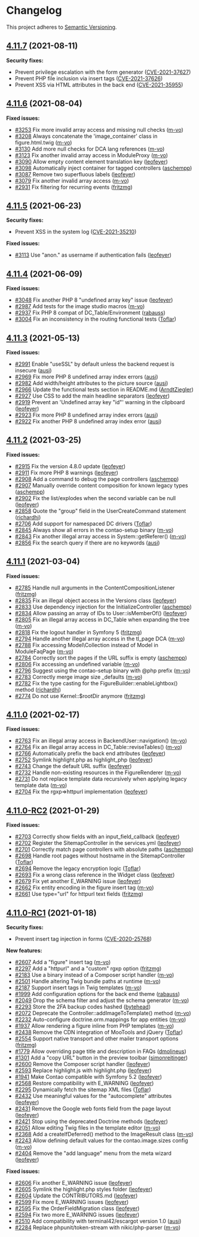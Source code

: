 # Changelog

This project adheres to [Semantic Versioning].

## [4.11.7] (2021-08-11)

**Security fixes:**

- Prevent privilege escalation with the form generator ([CVE-2021-37627])
- Prevent PHP file inclusion via insert tags ([CVE-2021-37626])
- Prevent XSS via HTML attributes in the back end ([CVE-2021-35955])

## [4.11.6] (2021-08-04)

**Fixed issues:**

- [#3253] Fix more invalid array access and missing null checks ([m-vo])
- [#3208] Always concatenate the 'image_container' class in figure.html.twig ([m-vo])
- [#3130] Add more null checks for DCA lang references ([m-vo])
- [#3123] Fix another invalid array access in ModuleProxy ([m-vo])
- [#3090] Allow empty content element translation key ([leofeyer])
- [#3098] Automatically inject container for tagged controllers ([aschempp])
- [#3087] Remove two superfluous labels ([leofeyer])
- [#3079] Fix another invalid array access ([m-vo])
- [#2931] Fix filtering for recurring events ([fritzmg])

## [4.11.5] (2021-06-23)

**Security fixes:**

- Prevent XSS in the system log ([CVE-2021-35210])

**Fixed issues:**

- [#3113] Use "anon." as username if authentication fails ([leofeyer])

## [4.11.4] (2021-06-09)

**Fixed issues:**

- [#3048] Fix another PHP 8 "undefined array key" issue ([leofeyer])
- [#2987] Add tests for the image studio macros ([m-vo])
- [#2937] Fix PHP 8 compat of DC_Table/Environment ([rabauss])
- [#3004] Fix an inconsistency in the routing functional tests ([Toflar])

## [4.11.3] (2021-05-13)

**Fixed issues:**

- [#2991] Enable "useSSL" by default unless the backend request is insecure ([ausi])
- [#2969] Fix more PHP 8 undefined array index errors ([ausi])
- [#2982] Add width/height attributes to the picture source ([ausi])
- [#2966] Update the functional tests section in README.md ([ArndtZiegler])
- [#2927] Use CSS to add the main headline separators ([leofeyer])
- [#2919] Prevent an 'Undefined array key "id"' warning in the clipboard ([leofeyer])
- [#2923] Fix more PHP 8 undefined array index errors ([ausi])
- [#2922] Fix another PHP 8 undefined array index error ([ausi])

## [4.11.2] (2021-03-25)

**Fixed issues:**

- [#2915] Fix the version 4.8.0 update ([leofeyer])
- [#2911] Fix more PHP 8 warnings ([leofeyer])
- [#2908] Add a command to debug the page controllers ([aschempp])
- [#2907] Manually override content composition for known legacy types ([aschempp])
- [#2902] Fix the list/explodes when the second variable can be null ([leofeyer])
- [#2858] Quote the "group" field in the UserCreateCommand statement ([richardhj])
- [#2706] Add support for namespaced DC drivers ([Toflar])
- [#2845] Always show all errors in the contao-setup binary ([m-vo])
- [#2843] Fix another illegal array access in System::getReferer() ([m-vo])
- [#2856] Fix the search query if there are no keywords ([ausi])

## [4.11.1] (2021-03-04)

**Fixed issues:**

- [#2785] Handle null arguments in the ContentCompositionListener ([fritzmg])
- [#2835] Fix an illegal object access in the Versions class ([leofeyer])
- [#2833] Use dependency injection for the InitializeController ([aschempp])
- [#2834] Allow passing an array of IDs to User::isMemberOf() ([leofeyer])
- [#2805] Fix an illegal array access in DC_Table when expanding the tree ([m-vo])
- [#2818] Fix the logout handler in Symfony 5 ([fritzmg])
- [#2794] Handle another illegal array access in the tl_page DCA ([m-vo])
- [#2788] Fix accessing Model\Collection instead of Model in ModuleFaqPage ([m-vo])
- [#2784] Correctly sort the pages if the URL suffix is empty ([aschempp])
- [#2806] Fix accessing an undefined variable ([m-vo])
- [#2796] Suggest using the contao-setup binary with @php prefix ([m-vo])
- [#2783] Correctly merge image size _defaults ([m-vo])
- [#2782] Fix the type casting for the FigureBuilder::enableLightbox() method ([richardhj])
- [#2774] Do not use Kernel::$rootDir anymore ([fritzmg])

## [4.11.0] (2021-02-17)

**Fixed issues:**

- [#2763] Fix an illegal array access in BackendUser::navigation() ([m-vo])
- [#2764] Fix an illegal array access in DC_Table::reviseTables() ([m-vo])
- [#2766] Automatically prefix the back end attributes ([leofeyer])
- [#2752] Symlink highlight.php as highlight_php ([leofeyer])
- [#2743] Change the default URL suffix ([leofeyer])
- [#2732] Handle non-existing resources in the FigureRenderer ([m-vo])
- [#2731] Do not replace template data recursively when applying legacy template data ([m-vo])
- [#2704] Fix the rgxp=>httpurl implementation ([leofeyer])

## [4.11.0-RC2] (2021-01-29)

**Fixed issues:**

- [#2703] Correctly show fields with an input_field_callback ([leofeyer])
- [#2702] Register the SitemapController in the services.yml ([leofeyer])
- [#2701] Correctly match page controllers with absolute paths ([aschempp])
- [#2698] Handle root pages without hostname in the SitemapController ([Toflar])
- [#2694] Remove the legacy encryption logic ([Toflar])
- [#2693] Fix a wrong class reference in the Widget class ([leofeyer])
- [#2679] Fix yet another E_WARNING issue ([leofeyer])
- [#2662] Fix entity encoding in the figure insert tag ([m-vo])
- [#2661] Use type="url" for httpurl text fields ([fritzmg])

## [4.11.0-RC1] (2021-01-18)

**Security fixes:**

- Prevent insert tag injection in forms ([CVE-2020-25768])

**New features:**

- [#2607] Add a "figure" insert tag ([m-vo])
- [#2297] Add a "httpurl" and a "custom" rgxp option ([fritzmg])
- [#2183] Use a binary instead of a Composer script handler ([m-vo])
- [#2501] Handle altering Twig bundle paths at runtime ([m-vo])
- [#2187] Support insert tags in Twig templates ([m-vo])
- [#1999] Add configuration options for the back end theme ([rabauss])
- [#2049] Drop the schema filter and adjust the schema generator ([m-vo])
- [#2293] Store the 2FA backup codes hashed ([bytehead])
- [#2072] Deprecate the Controller::addImageToTemplate() method ([m-vo])
- [#2232] Auto-configure doctrine.orm.mappings for app entities ([m-vo])
- [#1937] Allow rendering a figure inline from PHP templates ([m-vo])
- [#2438] Remove the CDN integration of MooTools and jQuery ([Toflar])
- [#2554] Support native transport and other mailer transport options ([fritzmg])
- [#1779] Allow overriding page title and description in FAQs ([dmolineus])
- [#1301] Add a "copy URL" button in the preview toolbar ([simonreitinger])
- [#2600] Remove the Composer script handler ([leofeyer])
- [#2593] Replace highlight.js with highlight.php ([leofeyer])
- [#1941] Make Contao compatible with Symfony 5.2 ([leofeyer])
- [#2568] Restore compatibility with E_WARNING ([leofeyer])
- [#2295] Dynamically fetch the sitemap XML files ([Toflar])
- [#2432] Use meaningful values for the "autocomplete" attributes ([leofeyer])
- [#2431] Remove the Google web fonts field from the page layout ([leofeyer])
- [#2421] Stop using the deprecated Doctrine methods ([leofeyer])
- [#2051] Allow editing Twig files in the template editor ([m-vo])
- [#2368] Add a createIfDeferred() method to the ImageResult class ([m-vo])
- [#2243] Allow defining default values for the contao.image.sizes config ([m-vo])
- [#2404] Remove the "add language" menu from the meta wizard ([leofeyer])

**Fixed issues:**

- [#2606] Fix another E_WARNING issue ([leofeyer])
- [#2605] Symlink the highlight.php styles folder ([leofeyer])
- [#2604] Update the CONTRIBUTORS.md ([leofeyer])
- [#2599] Fix more E_WARNING issues ([leofeyer])
- [#2595] Fix the OrderFieldMigration class ([leofeyer])
- [#2594] Fix two more E_WARNING issues ([leofeyer])
- [#2510] Add compatibility with terminal42/escargot version 1.0 ([ausi])
- [#2284] Replace phpunit/token-stream with nikic/php-parser ([m-vo])

[Semantic Versioning]: https://semver.org/spec/v2.0.0.html
[4.11.7]: https://github.com/contao/contao/releases/tag/4.11.7
[4.11.6]: https://github.com/contao/contao/releases/tag/4.11.6
[4.11.5]: https://github.com/contao/contao/releases/tag/4.11.5
[4.11.4]: https://github.com/contao/contao/releases/tag/4.11.4
[4.11.3]: https://github.com/contao/contao/releases/tag/4.11.3
[4.11.2]: https://github.com/contao/contao/releases/tag/4.11.2
[4.11.1]: https://github.com/contao/contao/releases/tag/4.11.1
[4.11.0]: https://github.com/contao/contao/releases/tag/4.11.0
[4.11.0-RC2]: https://github.com/contao/contao/releases/tag/4.11.0-RC2
[4.11.0-RC1]: https://github.com/contao/contao/releases/tag/4.11.0-RC1
[CVE-2021-37627]: https://github.com/contao/contao/security/advisories/GHSA-hq5m-mqmx-fw6m
[CVE-2021-37626]: https://github.com/contao/contao/security/advisories/GHSA-r6mv-ppjc-4hgr
[CVE-2021-35955]: https://github.com/contao/contao/security/advisories/GHSA-hr3h-x6gq-rqcp
[CVE-2021-35210]: https://github.com/contao/contao/security/advisories/GHSA-h58v-c6rf-g9f7
[CVE-2020-25768]: https://github.com/contao/contao/security/advisories/GHSA-f7wm-x4gw-6m23
[ArndtZiegler]: https://github.com/ArndtZiegler
[aschempp]: https://github.com/aschempp
[ausi]: https://github.com/ausi
[bytehead]: https://github.com/bytehead
[dmolineus]: https://github.com/dmolineus
[fritzmg]: https://github.com/fritzmg
[leofeyer]: https://github.com/leofeyer
[m-vo]: https://github.com/m-vo
[rabauss]: https://github.com/rabauss
[richardhj]: https://github.com/richardhj
[simonreitinger]: https://github.com/simonreitinger
[Toflar]: https://github.com/Toflar
[#3253]: https://github.com/contao/contao/pull/3253
[#3208]: https://github.com/contao/contao/pull/3208
[#3130]: https://github.com/contao/contao/pull/3130
[#3123]: https://github.com/contao/contao/pull/3123
[#3090]: https://github.com/contao/contao/pull/3090
[#3098]: https://github.com/contao/contao/pull/3098
[#3087]: https://github.com/contao/contao/pull/3087
[#3079]: https://github.com/contao/contao/pull/3079
[#2931]: https://github.com/contao/contao/pull/2931
[#3113]: https://github.com/contao/contao/pull/3113
[#3048]: https://github.com/contao/contao/pull/3048
[#2987]: https://github.com/contao/contao/pull/2987
[#2937]: https://github.com/contao/contao/pull/2937
[#3004]: https://github.com/contao/contao/pull/3004
[#2991]: https://github.com/contao/contao/pull/2991
[#2969]: https://github.com/contao/contao/pull/2969
[#2982]: https://github.com/contao/contao/pull/2982
[#2966]: https://github.com/contao/contao/pull/2966
[#2927]: https://github.com/contao/contao/pull/2927
[#2919]: https://github.com/contao/contao/pull/2919
[#2923]: https://github.com/contao/contao/pull/2923
[#2922]: https://github.com/contao/contao/pull/2922
[#2915]: https://github.com/contao/contao/pull/2915
[#2911]: https://github.com/contao/contao/pull/2911
[#2908]: https://github.com/contao/contao/pull/2908
[#2907]: https://github.com/contao/contao/pull/2907
[#2902]: https://github.com/contao/contao/pull/2902
[#2858]: https://github.com/contao/contao/pull/2858
[#2706]: https://github.com/contao/contao/pull/2706
[#2845]: https://github.com/contao/contao/pull/2845
[#2843]: https://github.com/contao/contao/pull/2843
[#2856]: https://github.com/contao/contao/pull/2856
[#2785]: https://github.com/contao/contao/pull/2785
[#2835]: https://github.com/contao/contao/pull/2835
[#2833]: https://github.com/contao/contao/pull/2833
[#2834]: https://github.com/contao/contao/pull/2834
[#2805]: https://github.com/contao/contao/pull/2805
[#2818]: https://github.com/contao/contao/pull/2818
[#2794]: https://github.com/contao/contao/pull/2794
[#2788]: https://github.com/contao/contao/pull/2788
[#2784]: https://github.com/contao/contao/pull/2784
[#2806]: https://github.com/contao/contao/pull/2806
[#2796]: https://github.com/contao/contao/pull/2796
[#2783]: https://github.com/contao/contao/pull/2783
[#2782]: https://github.com/contao/contao/pull/2782
[#2774]: https://github.com/contao/contao/pull/2774
[#2763]: https://github.com/contao/contao/pull/2763
[#2764]: https://github.com/contao/contao/pull/2764
[#2766]: https://github.com/contao/contao/pull/2766
[#2752]: https://github.com/contao/contao/pull/2752
[#2743]: https://github.com/contao/contao/pull/2743
[#2732]: https://github.com/contao/contao/pull/2732
[#2731]: https://github.com/contao/contao/pull/2731
[#2704]: https://github.com/contao/contao/pull/2704
[#2703]: https://github.com/contao/contao/pull/2703
[#2702]: https://github.com/contao/contao/pull/2702
[#2701]: https://github.com/contao/contao/pull/2701
[#2698]: https://github.com/contao/contao/pull/2698
[#2694]: https://github.com/contao/contao/pull/2694
[#2693]: https://github.com/contao/contao/pull/2693
[#2679]: https://github.com/contao/contao/pull/2679
[#2662]: https://github.com/contao/contao/pull/2662
[#2661]: https://github.com/contao/contao/pull/2661
[#2607]: https://github.com/contao/contao/pull/2607
[#2297]: https://github.com/contao/contao/pull/2297
[#2183]: https://github.com/contao/contao/pull/2183
[#2501]: https://github.com/contao/contao/pull/2501
[#2187]: https://github.com/contao/contao/pull/2187
[#1999]: https://github.com/contao/contao/pull/1999
[#2049]: https://github.com/contao/contao/pull/2049
[#2293]: https://github.com/contao/contao/pull/2293
[#2072]: https://github.com/contao/contao/pull/2072
[#2232]: https://github.com/contao/contao/pull/2232
[#1937]: https://github.com/contao/contao/pull/1937
[#2438]: https://github.com/contao/contao/pull/2438
[#2554]: https://github.com/contao/contao/pull/2554
[#1779]: https://github.com/contao/contao/pull/1779
[#1301]: https://github.com/contao/contao/pull/1301
[#2600]: https://github.com/contao/contao/pull/2600
[#2593]: https://github.com/contao/contao/pull/2593
[#1941]: https://github.com/contao/contao/pull/1941
[#2568]: https://github.com/contao/contao/pull/2568
[#2295]: https://github.com/contao/contao/pull/2295
[#2432]: https://github.com/contao/contao/pull/2432
[#2431]: https://github.com/contao/contao/pull/2431
[#2421]: https://github.com/contao/contao/pull/2421
[#2051]: https://github.com/contao/contao/pull/2051
[#2368]: https://github.com/contao/contao/pull/2368
[#2243]: https://github.com/contao/contao/pull/2243
[#2404]: https://github.com/contao/contao/pull/2404
[#2606]: https://github.com/contao/contao/pull/2606
[#2605]: https://github.com/contao/contao/pull/2605
[#2604]: https://github.com/contao/contao/pull/2604
[#2599]: https://github.com/contao/contao/pull/2599
[#2595]: https://github.com/contao/contao/pull/2595
[#2594]: https://github.com/contao/contao/pull/2594
[#2510]: https://github.com/contao/contao/pull/2510
[#2284]: https://github.com/contao/contao/pull/2284
